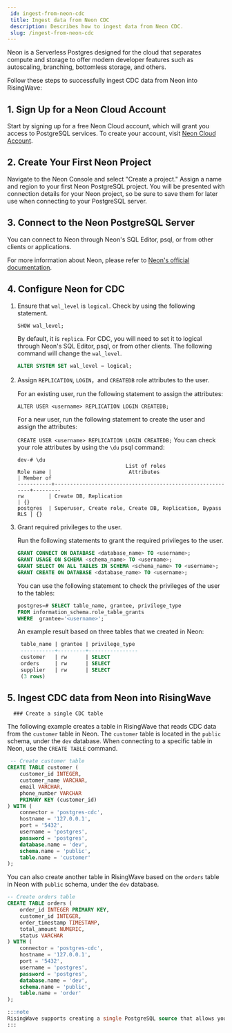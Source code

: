 ```yaml
---
 id: ingest-from-neon-cdc
 title: Ingest data from Neon CDC
 description: Describes how to ingest data from Neon CDC.
 slug: /ingest-from-neon-cdc
---
```

<head>
  <link rel="canonical" href="https://docs.risingwave.com/docs/current/ingest-from-neon-cdc/" />
</head>

Neon is a Serverless Postgres designed for the cloud that separates compute and storage to offer modern developer features such as autoscaling, branching, bottomless storage, and others.

Follow these steps to successfully ingest CDC data from Neon into RisingWave:

## 1. Sign Up for a Neon Cloud Account

Start by signing up for a free Neon Cloud account, which will grant you access to PostgreSQL services. To create your account, visit [Neon Cloud Account](https://console.neon.tech/sign_in).

## 2. Create Your First Neon Project

Navigate to the Neon Console and select "Create a project." Assign a name and region to your first Neon PostgreSQL project. You will be presented with connection details for your Neon project, so be sure to save them for later use when connecting to your PostgreSQL server.

## 3. Connect to the Neon PostgreSQL Server

You can connect to Neon through Neon's SQL Editor, psql, or from other clients or applications.

For more information about Neon, please refer to [Neon's official documentation](https://neon.tech/docs/introduction).

## 4. Configure Neon for CDC
1. Ensure that `wal_level` is `logical`. Check by using the following statement.

    ```sql
    SHOW wal_level;
    ```

    By default, it is `replica`. For CDC, you will need to set it to logical through Neon's SQL Editor, psql, or from other clients. The following command will change the `wal_level`.

    ```sql
    ALTER SYSTEM SET wal_level = logical;
    ```
2. Assign `REPLICATION`, `LOGIN`，and `CREATEDB` role attributes to the user.

    For an existing user, run the following statement to assign the attributes:

    `ALTER USER <username> REPLICATION LOGIN CREATEDB;`

    For a new user, run the following statement to create the user and assign the attributes:

    `CREATE USER <username> REPLICATION LOGIN CREATEDB;`
    You can check your role attributes by using the `\du` psql command:

    ```shell
    dev-# \du
                                       List of roles
    Role name |                         Attributes                         | Member of
    -----------+-----------------------------------------------------------+---------
    rw        | Create DB, Replication                                     | {}
    postgres  | Superuser, Create role, Create DB, Replication, Bypass RLS | {}
    ```

3. Grant required privileges to the user.

    Run the following statements to grant the required privileges to the user.

    ```sql
    GRANT CONNECT ON DATABASE <database_name> TO <username>;   
    GRANT USAGE ON SCHEMA <schema_name> TO <username>;  
    GRANT SELECT ON ALL TABLES IN SCHEMA <schema_name> TO <username>; 
    GRANT CREATE ON DATABASE <database_name> TO <username>;
    ```

    You can use the following statement to check the privileges of the user to the tables:

    ```sql
    postgres=# SELECT table_name, grantee, privilege_type
    FROM information_schema.role_table_grants
    WHERE  grantee='<username>';
    ```

    An example result based on three tables that we created in Neon:

    ```sql
     table_name | grantee | privilege_type
     -----------+---------+----------------
     customer   | rw      | SELECT
     orders     | rw      | SELECT
     supplier   | rw      | SELECT
     (3 rows)
    ```
## 5. Ingest CDC data from Neon into RisingWave
      ### Create a single CDC table

The following example creates a table in RisingWave that reads CDC data from the `customer` table in Neon. The `customer` table is located in the `public` schema, under the `dev` database. When connecting to a specific table in Neon, use the `CREATE TABLE` command.

```sql
 -- Create customer table
CREATE TABLE customer (
    customer_id INTEGER,
    customer_name VARCHAR,
    email VARCHAR,
    phone_number VARCHAR
    PRIMARY KEY (customer_id)
) WITH (
    connector = 'postgres-cdc',
    hostname = '127.0.0.1',
    port = '5432',
    username = 'postgres',
    password = 'postgres',
    database.name = 'dev',
    schema.name = 'public',
    table.name = 'customer'
);
```
You can also create another table in RisingWave based on the `orders` table in Neon with `public` schema, under the `dev` database.
```sql
-- Create orders table
CREATE TABLE orders (
    order_id INTEGER PRIMARY KEY,
    customer_id INTEGER,
    order_timestamp TIMESTAMP,
    total_amount NUMERIC,
    status VARCHAR
) WITH (
    connector = 'postgres-cdc',
    hostname = '127.0.0.1',
    port = '5432',
    username = 'postgres',
    password = 'postgres',
    database.name = 'dev',
    schema.name = 'public',
    table.name = 'order'
);

:::note
RisingWave supports creating a single PostgreSQL source that allows you to read CDC data from multiple tables located in the same database. But, this feature is under development for the Neon.
:::
